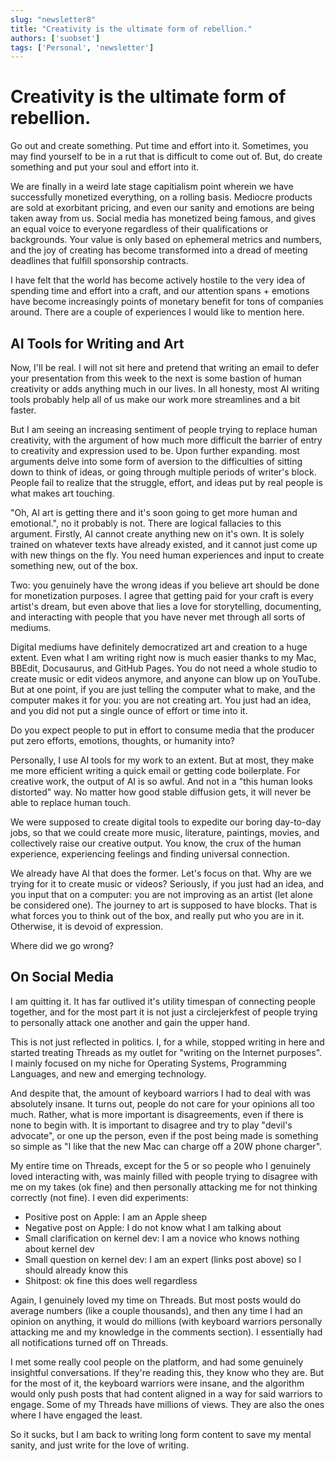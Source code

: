 ```yaml
---
slug: "newsletter8"
title: "Creativity is the ultimate form of rebellion."
authors: ['suobset']
tags: ['Personal', 'newsletter']
---
```


# Creativity is the ultimate form of rebellion.

Go out and create something. Put time and effort into it. Sometimes, you may find yourself to be in a rut that is difficult to come out of. But, do create something and put your soul and effort into it.

We are finally in a weird late stage capitialism point wherein we have successfully monetized everything, on a rolling basis. Mediocre products are sold at exorbitant pricing, and even our sanity and emotions are being taken away from us. Social media has monetized being famous, and gives an equal voice to everyone regardless of their qualifications or backgrounds. Your value is only based on ephemeral metrics and numbers, and the joy of creating has become transformed into a dread of meeting deadlines that fulfill sponsorship contracts. 

<!-- truncate -->

I have felt that the world has become actively hostile to the very idea of spending time and effort into a craft, and our attention spans + emotions have become increasingly points of monetary benefit for tons of companies around. There are a couple of experiences I would like to mention here.

## AI Tools for Writing and Art

Now, I'll be real. I will not sit here and pretend that writing an email to defer your presentation from this week to the next is some bastion of human creativity or adds anything much in our lives. In all honesty, most AI writing tools probably help all of us make our work more streamlines and a bit faster. 

But I am seeing an increasing sentiment of people trying to replace human creativity, with the argument of how much more difficult the barrier of entry to creativity and expression used to be. Upon further expanding. most arguments delve into some form of aversion to the difficulties of sitting down to think of ideas, or going through multiple periods of writer's block. People fail to realize that the struggle, effort, and ideas put by real people is what makes art touching.

"Oh, AI art is getting there and it's soon going to get more human and emotional.", no it probably is not. There are logical fallacies to this argument. Firstly, AI cannot create anything new on it's own. It is solely trained on whatever texts have already existed, and it cannot just come up with new things on the fly. You need human experiences and input to create something new, out of the box.

Two: you genuinely have the wrong ideas if you believe art should be done for monetization purposes. I agree that getting paid for your craft is every artist's dream, but even above that lies a love for storytelling, documenting, and interacting with people that you have never met through all sorts of mediums.

Digital mediums have definitely democratized art and creation to a huge extent. Even what I am writing right now is much easier thanks to my Mac, BBEdit, Docusaurus, and GitHub Pages. You do not need a whole studio to create music or edit videos anymore, and anyone can blow up on YouTube. But at one point, if you are just telling the computer what to make, and the computer makes it for you: you are not creating art. You just had an idea, and you did not put a single ounce of effort or time into it. 

Do you expect people to put in effort to consume media that the producer put zero efforts, emotions, thoughts, or humanity into?

Personally, I use AI tools for my work to an extent. But at most, they make me more efficient writing a quick email or getting code boilerplate. For creative work, the output of AI is so awful. And not in a "this human looks distorted" way. No matter how good stable diffusion gets, it will never be able to replace human touch. 

We were supposed to create digital tools to expedite our boring day-to-day jobs, so that we could create more music, literature, paintings, movies, and collectively raise our creative output. You know, the crux of the human experience, experiencing feelings and finding universal connection.

We already have AI that does the former. Let's focus on that. Why are we trying for it to create music or videos? Seriously, if you just had an idea, and you input that on a computer: you are not improving as an artist (let alone be considered one). The journey to art is supposed to have blocks. That is what forces you to think out of the box, and really put who you are in it. Otherwise, it is devoid of expression. 

Where did we go wrong?

## On Social Media

I am quitting it. It has far outlived it's utility timespan of connecting people together, and for the most part it is not just a circlejerkfest of people trying to personally attack one another and gain the upper hand. 

This is not just reflected in politics. I, for a while, stopped writing in here and started treating Threads as my outlet for "writing on the Internet purposes". I mainly focused on my niche for Operating Systems, Programming Languages, and new and emerging technology. 

And despite that, the amount of keyboard warriors I had to deal with was absolutely insane. It turns out, people do not care for your opinions all too much. Rather, what is more important is disagreements, even if there is none to begin with. It is important to disagree and try to play "devil's advocate", or one up the person, even if the post being made is something so simple as "I like that the new Mac can charge off a 20W phone charger". 

My entire time on Threads, except for the 5 or so people who I genuinely loved interacting with, was mainly filled with people trying to disagree with me on my takes (ok fine) and then personally attacking me for not thinking correctly (not fine). I even did experiments:

* Positive post on Apple: I am an Apple sheep
* Negative post on Apple: I do not know what I am talking about
* Small clarification on kernel dev: I am a novice who knows nothing about kernel dev
* Small question on kernel dev: I am an expert (links post above) so I should already know this
* Shitpost: ok fine this does well regardless

Again, I genuinely loved my time on Threads. But most posts would do average numbers (like a couple thousands), and then any time I had an opinion on anything, it would do millions (with keyboard warriors personally attacking me and my knowledge in the comments section). I essentially had all notifications turned off on Threads.

I met some really cool people on the platform, and had some genuinely insightful conversations. If they're reading this, they know who they are. But for the most of it, the keyboard warriors were insane, and the algorithm would only push posts that had content aligned in a way for said warriors to engage. Some of my Threads have millions of views. They are also the ones where I have engaged the least. 

So it sucks, but I am back to writing long form content to save my mental sanity, and just write for the love of writing.